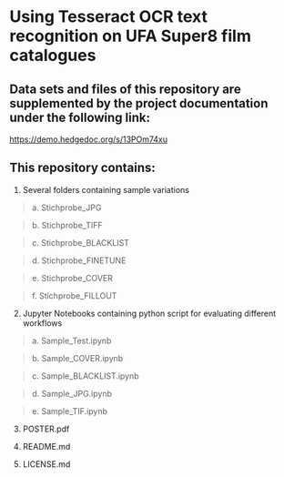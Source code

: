 # Using Tesseract OCR text recognition on UFA Super8 film catalogues 

## Data sets and files of this repository are supplemented by the project documentation under the following link: 
https://demo.hedgedoc.org/s/13POm74xu

## This repository contains:
1. Several folders containing sample variations

> a. Stichprobe_JPG
  
> b. Stichprobe_TIFF
  
> c. Stichprobe_BLACKLIST
  
> d. Stichprobe_FINETUNE
  
> e. Stichprobe_COVER

> f. Stichprobe_FILLOUT

2. Jupyter Notebooks containing python script for evaluating different workflows
> a. Sample_Test.ipynb

> b. Sample_COVER.ipynb

> c. Sample_BLACKLIST.ipynb

> d. Sample_JPG.ipynb

> e. Sample_TIF.ipynb

3. POSTER.pdf

4. README.md

5. LICENSE.md
